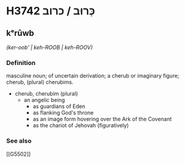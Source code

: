 # H3742 כְּרוּב / כרוב

## kᵉrûwb

_(ker-oob' | keh-ROOB | keh-ROOV)_

### Definition

masculine noun; of uncertain derivation; a cherub or imaginary figure; cherub, (plural) cherubims.

- cherub, cherubim (plural)
    - an angelic being
        - as guardians of Eden
        - as flanking God's throne
        - as an image form hovering over the Ark of the Covenant
        - as the chariot of Jehovah (figuratively)
### See also

[[G5502]]


